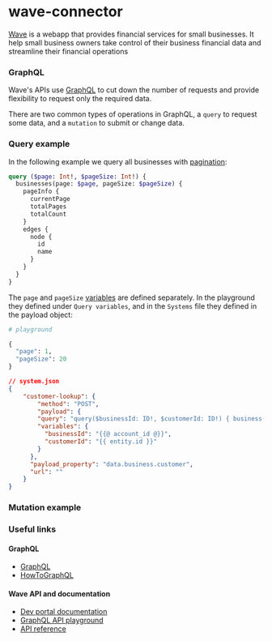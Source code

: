 # wave-connector

[Wave](https://en.wikipedia.org/wiki/Wave_Financial) is a webapp that provides financial services for small businesses. It help small business owners take control of their business financial data and streamline their financial operations

### GraphQL
Wave's APIs use [GraphQL](https://graphql.org) to cut down the number of requests and provide flexibility to request only the required data.

There are two common types of operations in GraphQL, a `query` to request some data, and a `mutation` to submit or change data.

### Query example

In the following example we query all businesses with [pagination](https://developer.waveapps.com/hc/en-us/articles/360018856791-Pagination):

```graphql
query ($page: Int!, $pageSize: Int!) {
  businesses(page: $page, pageSize: $pageSize) {
    pageInfo {
      currentPage
      totalPages
      totalCount
    }
    edges {
      node {
        id
        name
      }
    }
  }
}
```

The `page` and `pageSize` [variables](https://developer.waveapps.com/hc/en-us/articles/360024906591) are defined separately. In the playground they defined under `Query variables`, and in the `Systems` file they defined in the payload object:

```graphql
# playground

{
  "page": 1,
  "pageSize": 20
}
```

```json
// system.json
{
    "customer-lookup": {
        "method": "POST",
        "payload": {
        "query": "query($businessId: ID!, $customerId: ID!) { business(id: $businessId) { id customer(id: $customerId) { id } } }",
        "variables": {
          "businessId": "{{@ account_id @}}",
          "customerId": "{{ entity.id }}"
        }
      },
      "payload_property": "data.business.customer",
      "url": ""
    }
}
```

### Mutation example

### Useful links
#### GraphQL
- [GraphQL](https://graphql.org)
- [HowToGraphQL](https://www.howtographql.com/basics/0-introduction)

#### Wave API and documentation
- [Dev portal documentation](https://developer.waveapps.com/hc/en-us/categories/360001114072-Documentation)
- [GraphQL API playground](https://gql.waveapps.com/help-center)
- [API reference](https://developer.waveapps.com/hc/en-us/articles/360019968212-API-Reference)
